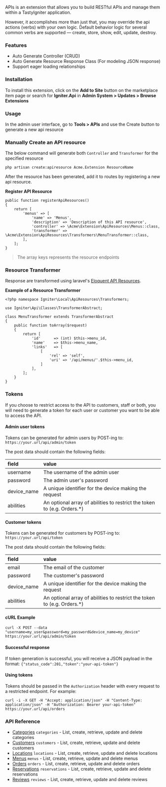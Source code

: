 APIs is an extension that allows you to build RESTful APIs and manage them within a TastyIgniter application.

However, it accomplishes more than just that, you may override the api actions (verbs) with your own logic. 
Default behavior logic for several common verbs are supported — create, store, show, edit, update, destroy. 

### Features
- Auto Generate Controller (CRUD)
- Auto Generate Resource Response Class (For modeling JSON response)
- Support eager loading relationships

### Installation

To install this extension, click on the **Add to Site** button on the marketplace item page or search for **Igniter.Api** in **Admin System > Updates > Browse Extensions**

### Usage
In the admin user interface, go to **Tools > APIs** and use the Create button to generate a new api resource

### Manually Create an API resource

The below command will generate both `Controller` and `Transformer` for the specified resource

```
php artisan create:apiresource Acme.Extension ResourceName
```

After the resource has been generated, add it to routes by registering a new api resource.

**Register API Resource**
```
public function registerApiResources()
{
    return [
        'menus' => [
            'name' => 'Menus',
            'description' => 'Description of this API resource',
            'controller' => \Acme\Extension\ApiResources\Menus::class,
            'transformer' => \Acme\Extension\ApiResources\Transformers\MenuTransformer::class,
        ],
    ];
}
```

> The array keys represents the resource endpoints

### Resource Transformer

Response are transformed using laravel's [Eloquent API Resources](https://laravel.com/docs/eloquent-resources).

**Example of a Resource Transformer**

```
<?php namespace Igniter\Local\ApiResources\Transformers;

use Igniter\Api\Classes\TransformerAbstract;

class MenuTransformer extends TransformerAbstract
{
	public function toArray($request)
	{
	    return [
	        'id'      => (int) $this->menu_id,
	        'name'    => $this->menu_name,
            'links'   => [
                [
                    'rel' => 'self',
                    'uri' => '/api/menus/'.$this->menu_id,
                ]
            ],
	    ];
	}
}
```


### Tokens

If you choose to restrict access to the API to customers, staff or both, you will need to generate a token for each user or customer you want to be able to access the API.

#### Admin user tokens
Tokens can be generated for admin users by POST-ing to: 
`https://your.url/api/admin/token`

The post data should contain the following fields:

| field  | value  |
|:----------|:----------|
| username    | The username of the admin user   |
| password   | The admin user's password   |
| device_name   | A unique identifier for the device making the request    |
| abilities   | An optional array of abilities to restrict the token to (e.g. Orders.*)   |

#### Customer tokens
Tokens can be generated for customers by POST-ing to: 
`https://your.url/api/token`

The post data should contain the following fields:

| field  | value  |
|:----------|:----------|
| email    | The email of the customer   |
| password   | The customer's password   |
| device_name   | A unique identifier for the device making the request    |
| abilities   | An optional array of abilities to restrict the token to (e.g. Orders.*)   |


#### cURL Example
`curl -X POST --data "username=my_user&password=my_password&device_name=my_device" https://your.url/api/admin/token`

#### Successful response
If token generation is successful, you will receive a JSON payload in the format:
`{"status_code":201,"token":"your-api-token"}`

#### Using tokens
Tokens should be passed in the `Authorization` header with every request to a restricted endpoint. For example:

`curl -i -X GET -H "Accept: application/json" -H "Content-Type: application/json" -H "Authorization: Bearer your-api-token" https://your.url/api/orders`


### API Reference

- [Categories](docs/categories.md)
    `categories` - List, create, retrieve, update and delete categories
- [Customers](docs/customers.md)
    `customers` - List, create, retrieve, update and delete customers
- [Locations](docs/locations.md)
    `locations` - List, create, retrieve, update and delete locations
- [Menus](docs/menus.md)
    `menus` - List, create, retrieve, update and delete menus
- [Orders](docs/orders.md)
    `orders` - List, create, retrieve, update and delete orders
- [Reservations](docs/reservations.md)
    `reservations` - List, create, retrieve, update and delete reservations
- [Reviews](docs/reviews.md)
    `reviews` - List, create, retrieve, update and delete reviews

